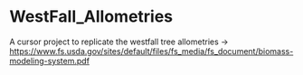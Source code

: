 # WestFall_Allometries
A cursor project to replicate the westfall tree allometries -> https://www.fs.usda.gov/sites/default/files/fs_media/fs_document/biomass-modeling-system.pdf
